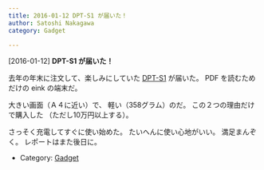 ```yaml
---
title: 2016-01-12 DPT-S1 が届いた！
author: Satoshi Nakagawa
category: Gadget

---
```


[2016-01-12] **DPT-S1 が届いた！** 

 去年の年末に注文して、楽しみにしていた
[DPT-S1](www.sony.jp/digital-paper/products/DPT-S1/) が届いた。
PDF を読むためだけの eink の端末だ。

 大きい画面（Ａ４に近い）で、
軽い（358グラム）のだ。
この２つの理由だけで購入した
（ただし10万円以上する）。

 さっそく充電してすぐに使い始めた。
たいへんに使い心地がいい。
満足まんぞく。
レポートはまた後日に。

- Category: [Gadget](https://merapano.github.io/categories.html#Gadget)

